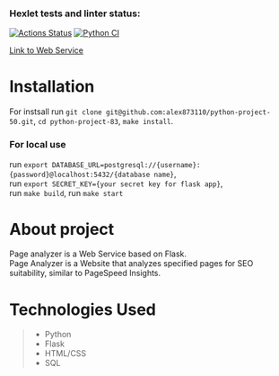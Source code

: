 ### Hexlet tests and linter status:
[![Actions Status](https://github.com/alex873110/python-project-83/actions/workflows/hexlet-check.yml/badge.svg)](https://github.com/alex873110/python-project-83/actions)
[![Python 
CI](https://github.com/alex873110/python-project-83/actions/workflows/main.yml/badge.svg)](https://github.com/alex873110/python-project-50/actions/workflows/main.yml)  

[Link to Web Service](https://page-analyzer-hkj4.onrender.com) 

# Installation
For instsall run `git clone git@github.com:alex873110/python-project-50.git`, `cd python-project-83`,
`make install`.
### For local use
run `export DATABASE_URL=postgresql://{username}:{password}@localhost:5432/{database name}`,  
run `export SECRET_KEY={your secret key for flask app}`,  
run `make build`, run `make start`  

# About project
Page analyzer is a Web Service based on Flask.  
Page Analyzer is a Website that analyzes specified pages for SEO suitability, similar to PageSpeed ​​Insights.

# Technologies Used  
> - Python   
> - Flask  
> - HTML/CSS
> - SQL


